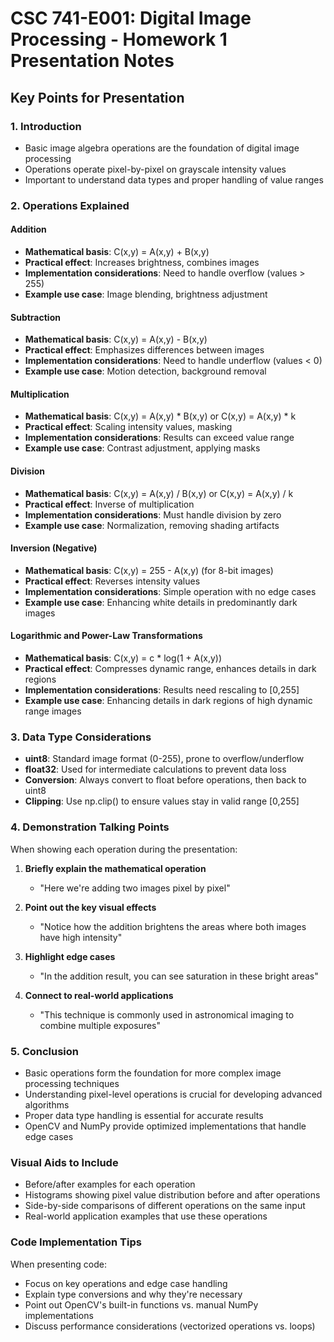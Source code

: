 # CSC 741-E001: Digital Image Processing - Homework 1 Presentation Notes

## Key Points for Presentation

### 1. Introduction

- Basic image algebra operations are the foundation of digital image processing
- Operations operate pixel-by-pixel on grayscale intensity values
- Important to understand data types and proper handling of value ranges

### 2. Operations Explained

#### Addition
- **Mathematical basis**: C(x,y) = A(x,y) + B(x,y)
- **Practical effect**: Increases brightness, combines images
- **Implementation considerations**: Need to handle overflow (values > 255)
- **Example use case**: Image blending, brightness adjustment

#### Subtraction
- **Mathematical basis**: C(x,y) = A(x,y) - B(x,y)
- **Practical effect**: Emphasizes differences between images
- **Implementation considerations**: Need to handle underflow (values < 0)
- **Example use case**: Motion detection, background removal

#### Multiplication
- **Mathematical basis**: C(x,y) = A(x,y) * B(x,y) or C(x,y) = A(x,y) * k
- **Practical effect**: Scaling intensity values, masking
- **Implementation considerations**: Results can exceed value range
- **Example use case**: Contrast adjustment, applying masks

#### Division
- **Mathematical basis**: C(x,y) = A(x,y) / B(x,y) or C(x,y) = A(x,y) / k
- **Practical effect**: Inverse of multiplication
- **Implementation considerations**: Must handle division by zero
- **Example use case**: Normalization, removing shading artifacts

#### Inversion (Negative)
- **Mathematical basis**: C(x,y) = 255 - A(x,y) (for 8-bit images)
- **Practical effect**: Reverses intensity values
- **Implementation considerations**: Simple operation with no edge cases
- **Example use case**: Enhancing white details in predominantly dark images

#### Logarithmic and Power-Law Transformations
- **Mathematical basis**: C(x,y) = c * log(1 + A(x,y))
- **Practical effect**: Compresses dynamic range, enhances details in dark regions
- **Implementation considerations**: Results need rescaling to [0,255]
- **Example use case**: Enhancing details in dark regions of high dynamic range images

### 3. Data Type Considerations

- **uint8**: Standard image format (0-255), prone to overflow/underflow
- **float32**: Used for intermediate calculations to prevent data loss
- **Conversion**: Always convert to float before operations, then back to uint8
- **Clipping**: Use np.clip() to ensure values stay in valid range [0,255]

### 4. Demonstration Talking Points

When showing each operation during the presentation:

1. **Briefly explain the mathematical operation**
   - "Here we're adding two images pixel by pixel"

2. **Point out the key visual effects**
   - "Notice how the addition brightens the areas where both images have high intensity"

3. **Highlight edge cases**
   - "In the addition result, you can see saturation in these bright areas"

4. **Connect to real-world applications**
   - "This technique is commonly used in astronomical imaging to combine multiple exposures"

### 5. Conclusion

- Basic operations form the foundation for more complex image processing techniques
- Understanding pixel-level operations is crucial for developing advanced algorithms
- Proper data type handling is essential for accurate results
- OpenCV and NumPy provide optimized implementations that handle edge cases

### Visual Aids to Include

- Before/after examples for each operation
- Histograms showing pixel value distribution before and after operations
- Side-by-side comparisons of different operations on the same input
- Real-world application examples that use these operations

### Code Implementation Tips

When presenting code:

- Focus on key operations and edge case handling
- Explain type conversions and why they're necessary
- Point out OpenCV's built-in functions vs. manual NumPy implementations
- Discuss performance considerations (vectorized operations vs. loops)